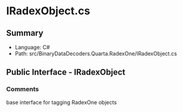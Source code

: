 ﻿# IRadexObject.cs

## Summary

* Language: C#
* Path: src/BinaryDataDecoders.Quarta.RadexOne/IRadexObject.cs

## Public Interface - IRadexObject

### Comments

 <summary>
 base interface for tagging RadexOne objects
 </summary>


